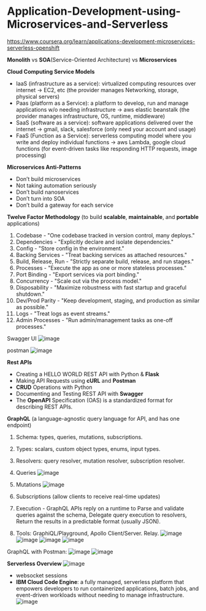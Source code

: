 # Application-Development-using-Microservices-and-Serverless
https://www.coursera.org/learn/applications-development-microservices-serverless-openshift

**Monolith** vs **SOA**(Service-Oriented Architecture) vs **Microservices**

**Cloud Computing Service Models**
- IaaS (infrastructure as a service): virtualized computing resources over internet -> EC2, etc (the provider manages Networking, storage, physical servers)
- Paas (platform as a Service): a platform to develop, run and manage applications w/o needing infrastructure -> aws elastic beanstalk (the provider manages infrastructure, OS, runtime, middleware)
- SaaS (software as a service): software applications delivered over the internet -> gmail, slack, salesforce (only need your account and usage)
- FaaS (Function as a Service): serverless computing model where you write and deploy individual functions -> aws Lambda, google cloud functions (for event-driven tasks like responding HTTP requests, image processing)

**Microservices Anti-Patterns**
- Don’t build microservices
- Not taking automation seriously
- Don’t build nanoservices
- Don’t turn into SOA
- Don’t build a gateway for each service
  
**Twelve Factor Methodology** (to build **scalable**, **maintainable**, and **portable** applications)
1. Codebase - "One codebase tracked in version control, many deploys."
2. Dependencies - "Explicitly declare and isolate dependencies."
3. Config - "Store config in the environment."
4. Backing Services - "Treat backing services as attached resources."
5. Build, Release, Run - "Strictly separate build, release, and run stages."
6. Processes - "Execute the app as one or more stateless processes."
7. Port Binding - "Export services via port binding."
8. Concurrency - "Scale out via the process model."
9. Disposability - "Maximize robustness with fast startup and graceful shutdown."
10. Dev/Prod Parity - "Keep development, staging, and production as similar as possible."
11. Logs - "Treat logs as event streams."
12. Admin Processes - "Run admin/management tasks as one-off processes."


Swagger UI
![image](https://github.com/user-attachments/assets/7ef88be1-da11-454e-98ad-1e48438a7d72)

postman
![image](https://github.com/user-attachments/assets/0f58a6ca-245f-4dd4-9f1b-cd35b23da9f3)


**Rest APIs**
- Creating a HELLO WORLD REST API with Python & **Flask**
- Making API Requests using **cURL** and **Postman**
- **CRUD** Operations with Python
- Documenting and Testing REST API with **Swagger**
- The **OpenAPI** Specification (OAS) is a standardized format for describing REST APIs.

**GraphQL** (a language-agnostic query language for API, and has one endpoint)
1. Schema: types, queries, mutations, subscriptions.
2. Types: scalars, custom object types, enums, input types.
3. Resolvers: query resolver, mutation resolver, subscription resolver.
4. Queries ![image](https://github.com/user-attachments/assets/50e983ea-a985-4562-b3f7-e37193116920)

5. Mutations ![image](https://github.com/user-attachments/assets/58f97ae3-66b9-433a-a67b-ed96e5beac0f)

6. Subscriptions (allow clients to receive real-time updates) 
7. Execution - GraphQL APIs reply on a runtime to Parse and validate queries against the schema, Delegate query execution to resolvers, Return the results in a predictable format (usually JSON).
8. Tools: GraphiQL/Playground, Apollo Client/Server. Relay.
   ![image](https://github.com/user-attachments/assets/16fbcfcc-f92e-4bb4-9162-cfd7bc1b4090)
   ![image](https://github.com/user-attachments/assets/5a65e3d0-ca86-4d7d-820d-ff1acbd533ad)
   ![image](https://github.com/user-attachments/assets/3b652bcb-eb35-4179-aefa-ce77b2e4a350)
   ![image](https://github.com/user-attachments/assets/85eb7a4c-3496-433f-9d07-740465716371)

GraphQL with Postman:
![image](https://github.com/user-attachments/assets/0029a837-4d93-4a1f-9648-2f0b9d4d7035)
![image](https://github.com/user-attachments/assets/e1d7db75-02ed-4cfa-9bf9-80bdcd8a9cc5)


**Serverless Overview**
![image](https://github.com/user-attachments/assets/e4bf1fae-7a7c-40b3-99f4-460a3386677b)

   
- websocket sessions
- **IBM Cloud Code Engine**:  a fully managed, serverless platform that empowers developers to run containerized applications, batch jobs, and event-driven workloads without needing to manage infrastructure. 
![image](https://github.com/user-attachments/assets/57e72cdc-5684-40ac-8d87-52a734d4fcb5)
